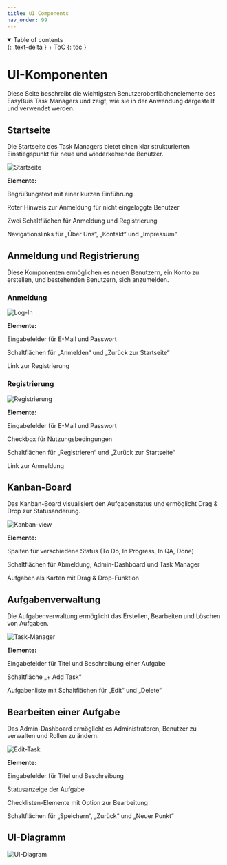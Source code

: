 ```yaml
---
title: UI Components
nav_order: 99
---
```


<details open markdown="block">
{: .text-delta }
<summary>Table of contents</summary>
+ ToC
{: toc }
</details>

# UI-Komponenten

Diese Seite beschreibt die wichtigsten Benutzeroberflächenelemente des EasyBuis Task Managers und zeigt, wie sie in der Anwendung dargestellt und verwendet werden.

## Startseite

Die Startseite des Task Managers bietet einen klar strukturierten Einstiegspunkt für neue und wiederkehrende Benutzer.

![Startseite](images\Startseite.png)

**Elemente:**

Begrüßungstext mit einer kurzen Einführung

Roter Hinweis zur Anmeldung für nicht eingeloggte Benutzer

Zwei Schaltflächen für Anmeldung und Registrierung

Navigationslinks für „Über Uns“, „Kontakt“ und „Impressum“

## Anmeldung und Registrierung

Diese Komponenten ermöglichen es neuen Benutzern, ein Konto zu erstellen, und bestehenden Benutzern, sich anzumelden.

### Anmeldung

![Log-In](images\Log-In.png)

**Elemente:**

Eingabefelder für E-Mail und Passwort

Schaltflächen für „Anmelden“ und „Zurück zur Startseite“

Link zur Registrierung

### Registrierung

![Registrierung](images\Registrierung.png)

**Elemente:**

Eingabefelder für E-Mail und Passwort

Checkbox für Nutzungsbedingungen

Schaltflächen für „Registrieren“ und „Zurück zur Startseite“

Link zur Anmeldung

## Kanban-Board

Das Kanban-Board visualisiert den Aufgabenstatus und ermöglicht Drag & Drop zur Statusänderung.

![Kanban-view](images\Kanban-view.png)

**Elemente:**

Spalten für verschiedene Status (To Do, In Progress, In QA, Done)

Schaltflächen für Abmeldung, Admin-Dashboard und Task Manager

Aufgaben als Karten mit Drag & Drop-Funktion

## Aufgabenverwaltung

Die Aufgabenverwaltung ermöglicht das Erstellen, Bearbeiten und Löschen von Aufgaben.

![Task-Manager](images\Task-Manager-Screen.png)

**Elemente:**

Eingabefelder für Titel und Beschreibung einer Aufgabe

Schaltfläche „+ Add Task“

Aufgabenliste mit Schaltflächen für „Edit“ und „Delete“

## Bearbeiten einer Aufgabe

Das Admin-Dashboard ermöglicht es Administratoren, Benutzer zu verwalten und Rollen zu ändern.

![Edit-Task](images\Edit-Task.png)

**Elemente:**

Eingabefelder für Titel und Beschreibung

Statusanzeige der Aufgabe

Checklisten-Elemente mit Option zur Bearbeitung

Schaltflächen für „Speichern“, „Zurück“ und „Neuer Punkt“


## UI-Diagramm

![UI-Diagram](images\UI-Diagram.png)
